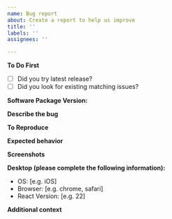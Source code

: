 ```yaml
---
name: Bug report
about: Create a report to help us improve
title: ''
labels: ''
assignees: ''

---
```


**To Do First**
- [ ] Did you try latest release?
- [ ] Did you look for existing matching issues?

**Software Package Version:**

**Describe the bug**
<!--A clear and concise description of what the bug is.-->

**To Reproduce**
<!--Steps to reproduce the behavior:
1. Go to '...'
2. Click on '....'
3. Scroll down to '....'
4. See error-->

**Expected behavior**
<!--A clear and concise description of what you expected to happen.-->

**Screenshots**
<!--If applicable, add screenshots to help explain your problem.-->

**Desktop (please complete the following information):**
 - OS: [e.g. iOS]
 - Browser: [e.g. chrome, safari]
 - React Version: [e.g. 22]

**Additional context**
<!--Add any other context about the problem here.-->
